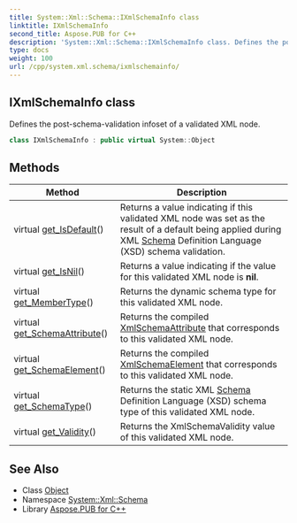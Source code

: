 ```yaml
---
title: System::Xml::Schema::IXmlSchemaInfo class
linktitle: IXmlSchemaInfo
second_title: Aspose.PUB for C++
description: 'System::Xml::Schema::IXmlSchemaInfo class. Defines the post-schema-validation infoset of a validated XML node in C++.'
type: docs
weight: 100
url: /cpp/system.xml.schema/ixmlschemainfo/
---
```

## IXmlSchemaInfo class


Defines the post-schema-validation infoset of a validated XML node.

```cpp
class IXmlSchemaInfo : public virtual System::Object
```

## Methods

| Method | Description |
| --- | --- |
| virtual [get_IsDefault](./get_isdefault/)() | Returns a value indicating if this validated XML node was set as the result of a default being applied during XML [Schema](../) Definition Language (XSD) schema validation. |
| virtual [get_IsNil](./get_isnil/)() | Returns a value indicating if the value for this validated XML node is **nil**. |
| virtual [get_MemberType](./get_membertype/)() | Returns the dynamic schema type for this validated XML node. |
| virtual [get_SchemaAttribute](./get_schemaattribute/)() | Returns the compiled [XmlSchemaAttribute](../xmlschemaattribute/) that corresponds to this validated XML node. |
| virtual [get_SchemaElement](./get_schemaelement/)() | Returns the compiled [XmlSchemaElement](../xmlschemaelement/) that corresponds to this validated XML node. |
| virtual [get_SchemaType](./get_schematype/)() | Returns the static XML [Schema](../) Definition Language (XSD) schema type of this validated XML node. |
| virtual [get_Validity](./get_validity/)() | Returns the XmlSchemaValidity value of this validated XML node. |
## See Also

* Class [Object](../../system/object/)
* Namespace [System::Xml::Schema](../)
* Library [Aspose.PUB for C++](../../)
